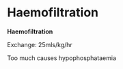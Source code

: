 ---
---
# Haemofiltration

**Haemofiltration**

Exchange: 25mls/kg/hr

Too much causes hypophosphataemia
